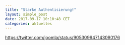 ```yaml
---
title: "Starke Authentisierung!"
layout: simple_post
date: 2017-09-17 10:10:48 CET
categories: aktuelles
---
```

https://twitter.com/joomla/status/905309947143090176
